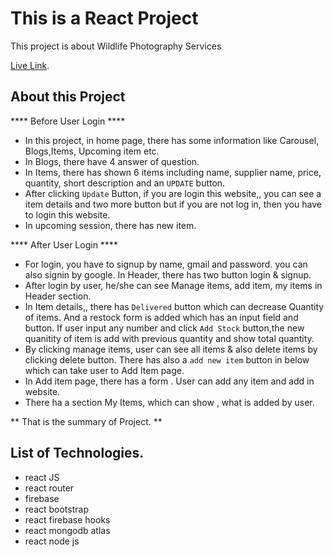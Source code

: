 # This is a React Project

This project is about Wildlife Photography Services

[Live Link](https://warehouse-management-9da9a.web.app/signup).

## About this Project

**** Before User Login ****

* In this project, in home page, there has some information like Carousel, Blogs,Items, Upcoming item etc.
* In Blogs, there have 4 answer of question.
* In Items, there has shown 6 items including name, supplier name, price, quantity, short description and an `UPDATE` button.
* After clicking `Update` Button, if you are login this website,, you can see a item details and two more button but if you are not log in, then you have to login this website.
* In upcoming session, there has new item.


**** After User Login ****

* For login, you have to signup by name, gmail and password. you can also signin by google. In Header, there has two button login & signup. 
* After login by user, he/she can see Manage items, add item, my items in Header section.
*  In Item details,, there has `Delivered` button which can decrease Quantity of items. And a restock form is added which has an input field and button. If user input any number and click `Add Stock` button,the new quanitity of item is add with previous quantity and show total quantity.
*  By clicking manage items, user can see all items & also delete items by clicking delete button. There has also a `add new item` button in below which can take user to Add Item page.
*  In Add item page, there has a form . User can add any item and add in website.
*  There ha a section My Items, which can show , what is added by user.



** That is the summary of Project. **


## List of Technologies.

* react JS
* react router
* firebase
* react bootstrap
* react firebase hooks
* react mongodb atlas
* react node js
